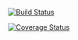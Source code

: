 
[![Build Status](https://travis-ci.org/NeilWarren/cs107test.svg?branch=main)](https://travis-ci.org/NeilWarren/cs107test.svg?branch=main)

[![Coverage Status](https://codecov.io/gh/NeilWarren/cs107test/branch/main/graph/badge.svg)](https://codecov.io/gh/NeilWarren/cs107test)
